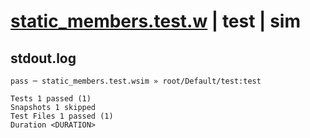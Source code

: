 # [static_members.test.w](../../../../../tests/valid/static_members.test.w) | test | sim

## stdout.log
```log
pass ─ static_members.test.wsim » root/Default/test:test

Tests 1 passed (1)
Snapshots 1 skipped
Test Files 1 passed (1)
Duration <DURATION>
```

